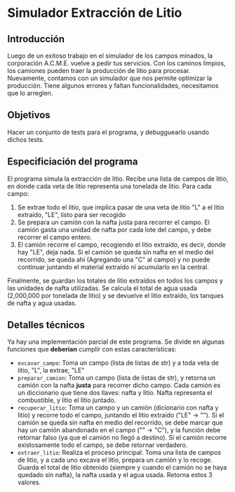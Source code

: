 # Simulador Extracción de Litio

## Introducción
Luego de un exitoso trabajo en el simulador de los campos minados, la corporación A.C.M.E. vuelve a pedir tus servicios. Con los caminos limpios, los camiones pueden traer la producción de litio para procesar. Nuevamente, contamos con un simulador que nos permite optimizar la producción. Tiene algunos errores y faltan funcionalidades, necesitamos que lo arreglen.

## Objetivos
Hacer un conjunto de tests para el programa, y debugguearlo usando dichos tests.

## Especificiación del programa
El programa simula la extracción de litio. Recibe una lista de campos de litio, en donde cada veta de litio representa una tonelada de litio. Para cada campo:
1. Se extrae todo el litio, que implica pasar de una veta de litio "L" a el litio extraído, "LE", listo para ser recogido
2. Se prepara un camión con la nafta justa para recorrer el campo. El camión gasta una unidad de nafta por cada lote del campo, y debe recorrer el campo entero.
3. El camión recorre el campo, recogiendo el litio extraído, es decir, donde hay "LE", deja nada. Si el camión se queda sin nafta en el medio del recorrido, se queda ahí (Agregando una "C" al campo) y no puede continuar juntando el material extraído ni acumularlo en la central.

Finalmente, se guardan los totales de litio extraídos en todos los campos y las unidades de nafta utilizadas. Se calcula el total de agua usada (2,000,000 por tonelada de litio) y se devuelve el litio extraído, los tanques de nafta y agua usadas.

## Detalles técnicos
Ya hay una implementación parcial de este programa. Se divide en algunas funciones que **deberían** cumplir con estas características:
- `excavar_campo`: Toma un campo (lista de listas de str) y a toda veta de litio, "L", la extrae, "LE"
- `preparar_camion`: Toma un campo (lista de listas de str), y retorna un camión con la nafta **justa** para recorrer dicho campo. Cada camión es un diccionario que tiene dos llaves: nafta y litio. Nafta representa el combustible, y litio el litio juntado.
- `recuperar_litio`: Toma un campo y un camión (dicionario con nafta y litio) y recorre todo el campo, juntando el litio extraído ("LE" -> ""). Si el camión se queda sin nafta en medio del recorrido, se debe marcar que hay un camión abandonado en el campo ("" -> "C"), y la función debe retornar falso (ya que el camión no llegó a destino). Si el camión recorre existosamente todo el campo, se debe retornar verdadero.
- `extraer_litio`: Realiza el proceso principal. Toma una lista de campos de litio, y a cada uno excava el litio, prepara un camión y lo recoge. Guarda el total de litio obtenido (siempre y cuando el camión no se haya quedado sin nafta), la nafta usada y el agua usada. Retorna estos 3 valores.
